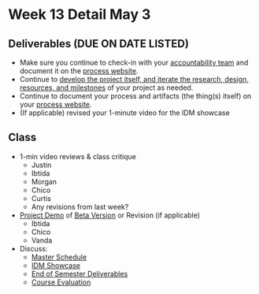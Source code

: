 # Week 13 Detail May 3

## Deliverables (DUE ON DATE LISTED)

* Make sure you continue to check-in with your [accountability team](../assignments/accountability\_partner.md) and document it on the [process website](../website.md).
* Continue to [develop the project itself, and iterate the research, design, resources, and milestones](../project\_plan/) of your project as needed.
* Continue to document your process and artifacts (the thing(s) itself) on your [process website](../website.md).
* (If applicable) revised your 1-minute video for the IDM showcase

## Class

* 1-min video reviews & class critique
  * Justin
  * Ibtida
  * Morgan
  * Chico
  * Curtis
  * Any revisions from last week?
* [Project Demo](../critiques-demos-presentations-and-exhibition/project\_demo.md) of [Beta Version](../project\_plan/project\_versions.md) or Revision (if applicable)
  * Ibtida
  * Chico
  * Vanda
* Discuss:&#x20;
  * [Master Schedule](./)
  * [IDM Showcase ](../critiques-demos-presentations-and-exhibition/idm\_showcase.md)
  * [End of Semester Deliverables](../end\_of\_semester\_deliverables/)
  * [Course Evaluation](../assignments/course\_evaluation.md)
